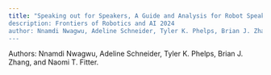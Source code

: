 ```yaml
---
title: "Speaking out for Speakers, A Guide and Analysis for Robot Speakers to Facilitate More Consistent HRI” 
description: Frontiers of Robotics and AI 2024
author: Nnamdi Nwagwu, Adeline Schneider, Tyler K. Phelps, Brian J. Zhang, and Naomi T. Fitter.
---
```

Authors: Nnamdi Nwagwu, Adeline Schneider, Tyler K. Phelps, Brian J. Zhang, and Naomi T. Fitter.